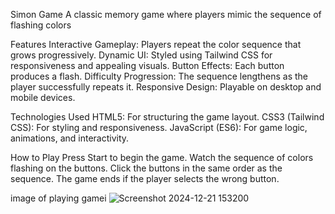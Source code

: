 Simon Game
A classic memory game where players mimic the sequence of flashing colors

Features
Interactive Gameplay: Players repeat the color sequence that grows progressively.
Dynamic UI: Styled using Tailwind CSS for responsiveness and appealing visuals.
Button Effects: Each button produces a flash.
Difficulty Progression: The sequence lengthens as the player successfully repeats it.
Responsive Design: Playable on desktop and mobile devices.

Technologies Used
HTML5: For structuring the game layout.
CSS3 (Tailwind CSS): For styling and responsiveness.
JavaScript (ES6): For game logic, animations, and interactivity.

How to Play
Press Start to begin the game.
Watch the sequence of colors flashing on the buttons.
Click the buttons in the same order as the sequence.
The game ends if the player selects the wrong button.

image of playing gamei
![Screenshot 2024-12-21 153200](https://github.com/user-attachments/assets/af226bbc-4888-40e4-a34f-631135f467da)
